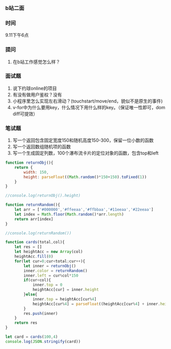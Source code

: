 ### b站二面

### 时间
9.11下午6点

### 提问
1. 在b站工作感觉怎么样？

### 面试题

1. 说下约球online的项目
2. 有没有做用户鉴权？没有
3. 小程序里怎么实现左右滑动？(touchstart/move/end，貌似不是原生的事件)
4. v-for中为什么要用key，什么情况下用什么样的key。（保证唯一性即可，dom diff可提效）

### 笔试题

1. 写一个返回包含固定宽度150和随机高度150-300，保留一位小数的函数
2. 写一个返回数组随机项的函数
3. 写一个生成固定列数，100个瀑布流卡片的定位对象的函数，包含top和left

```javascript
function returnObj(){
	return {
		width: 150,
		height: parseFloat((Math.random()*150+150).toFixed(1))
	}
}

//console.log(returnObj().height)

function returnRandom(){
	let arr = ['#000000','#ffeeaa','#ffbbaa','#11eeaa','#22eeaa']
	let index = Math.floor(Math.random()*arr.length)
	return arr[index]
}

//console.log(returnRandom())

function cards(total,col){
	let res = []
	let heightAcc = new Array(col)
	heightAcc.fill(0)
	for(let cur=0;cur<total;cur++){
		let inner = returnObj()
		inner.color = returnRandom()
		inner.left = cur%col*150
		if(cur<col){
			inner.top = 0
			heightAcc[cur] = inner.height
		}else{
			inner.top = heightAcc[cur%4]
			heightAcc[cur%4] = parseFloat((heightAcc[cur%4] + inner.height).toFixed(1))
		}
		res.push(inner)
	}
	return res
}

let card = cards(100,4)
console.log(JSON.stringify(card))
```